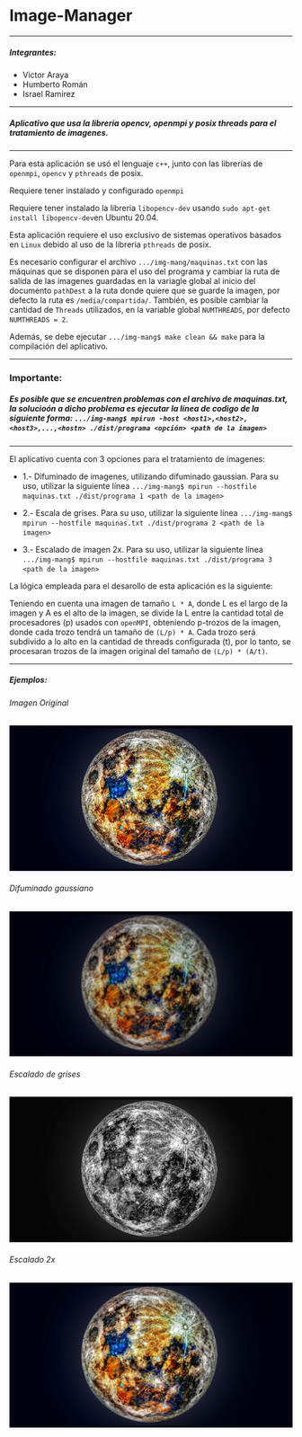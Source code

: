 # Image-Manager
***
##### Integrantes:
* Victor Araya
* Humberto Román
* Israel Ramirez
***
##### Aplicativo que usa la libreria opencv, openmpi y posix threads para el tratamiento de imagenes.
***
Para esta aplicación se usó el lenguaje `c++`, junto con las librerías de `openmpi`, `opencv` y `pthreads` de posix.

Requiere tener instalado y configurado `openmpi`

Requiere tener instalado la libreria `libopencv-dev` usando `sudo apt-get install libopencv-dev`en Ubuntu 20.04.

Esta aplicación requiere el uso exclusivo de sistemas operativos basados en `Linux` debido al uso de la libreria `pthreads` de posix.

Es necesario configurar el archivo `.../img-mang/maquinas.txt` con las máquinas que se disponen para el uso del programa y cambiar la ruta de salida de las imagenes guardadas en la variagle global al inicio del documento `pathDest` a la ruta donde quiere que se guarde la imagen, por defecto la ruta es `/media/compartida/`. También, es posible cambiar la cantidad de `Threads` utilizados, en la variable global `NUMTHREADS`, por defecto `NUMTHREADS = 2`.

Además, se debe ejecutar `.../img-mang$ make clean && make` para la compilación del aplicativo.

***
### Importante: 
##### Es posible que se encuentren problemas con el archivo de maquinas.txt, la solucioón a dicho problema es ejecutar la línea de codigo de la siguiente forma: `.../img-mang$ mpirun -host <host1>,<host2>,<host3>,...,<hostn> ./dist/programa <opción> <path de la imagen>`
***

El aplicativo cuenta con 3 opciones para el tratamiento de imagenes:

* 1.- Difuminado de imagenes, utilizando difuminado gaussian. Para su uso, utilizar la siguiente línea `.../img-mang$ mpirun --hostfile maquinas.txt ./dist/programa 1 <path de la imagen>`

* 2.- Escala de grises. Para su uso, utilizar la siguiente línea `.../img-mang$ mpirun --hostfile maquinas.txt ./dist/programa 2 <path de la imagen>`

* 3.- Escalado de imagen 2x. Para su uso, utilizar la siguiente línea `.../img-mang$ mpirun --hostfile maquinas.txt ./dist/programa 3 <path de la imagen>`

La lógica empleada para el desarollo de esta aplicación es la siguiente:

Teniendo en cuenta una imagen de tamaño `L * A`, donde L es el largo de la imagen y A es el alto de la imagen, se divide la L entre la cantidad total de procesadores (p) usados con `openMPI`, obteniendo p-trozos de la imagen, donde cada trozo tendrá un tamaño de `(L/p) * A`. Cada trozo será subdivido a lo alto en la cantidad de threads configurada (t), por lo tanto, se procesaran trozos de la imagen original del tamaño de `(L/p) * (A/t)`. 

***
##### Ejemplos:
###### Imagen Original
![img](img-mang/examples/test.png "Original")
###### Difuminado gaussiano
![img](img-mang/examples/programa_1.png "Difuminado gaussiano")
###### Escalado de grises
![img](img-mang/examples/programa_2.png "Escala de grises")
###### Escalado 2x
![img](img-mang/examples/programa_3.png "Escalado 2x")
